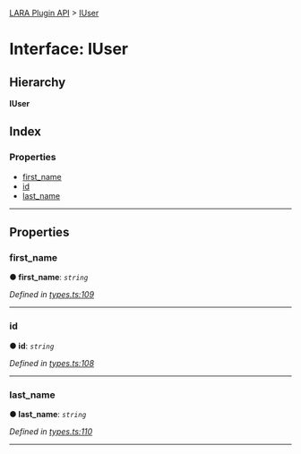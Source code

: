 [LARA Plugin API](../README.md) > [IUser](../interfaces/iuser.md)

# Interface: IUser

## Hierarchy

**IUser**

## Index

### Properties

* [first_name](iuser.md#first_name)
* [id](iuser.md#id)
* [last_name](iuser.md#last_name)

---

## Properties

<a id="first_name"></a>

###  first_name

**● first_name**: *`string`*

*Defined in [types.ts:109](https://github.com/concord-consortium/lara/blob/c6470a88/lara-typescript/src/plugin-api/types.ts#L109)*

___
<a id="id"></a>

###  id

**● id**: *`string`*

*Defined in [types.ts:108](https://github.com/concord-consortium/lara/blob/c6470a88/lara-typescript/src/plugin-api/types.ts#L108)*

___
<a id="last_name"></a>

###  last_name

**● last_name**: *`string`*

*Defined in [types.ts:110](https://github.com/concord-consortium/lara/blob/c6470a88/lara-typescript/src/plugin-api/types.ts#L110)*

___

